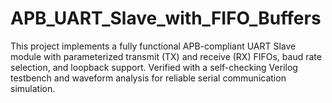 # APB_UART_Slave_with_FIFO_Buffers
This project implements a fully functional APB-compliant UART Slave module with parameterized transmit (TX) and receive (RX) FIFOs, baud rate selection, and loopback support. Verified with a self-checking Verilog testbench and waveform analysis for reliable serial communication simulation.
